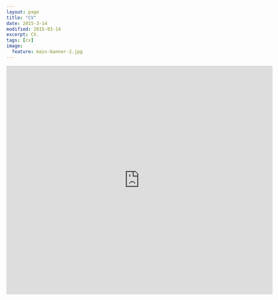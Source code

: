 ```yaml
---
layout: page
title: "CV"
date: 2015-3-14
modified: 2015-03-14
excerpt: CV.
tags: [cv]
image:
  feature: main-banner-2.jpg
---
```


<iframe src="https://docs.google.com/viewer?srcid=0B3cbZjuF17TrdWlXc0FTb0pGUG8&pid=explorer&efh=false&a=v&chrome=false&embedded=true" 
width="700" 
height="600" 
style="border: none;"> </iframe>
